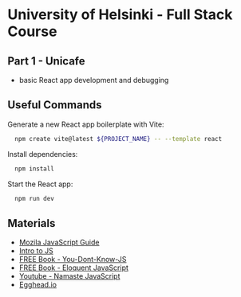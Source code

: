 # University of Helsinki - Full Stack Course

## Part 1 - Unicafe

-   basic React app development and debugging

## Useful Commands

Generate a new React app boilerplate with Vite:

```bash
  npm create vite@latest ${PROJECT_NAME} -- --template react
```
Install dependencies:

```bash
  npm install
```

Start the React app:

```bash
  npm run dev
```

## Materials
- [Mozila JavaScript Guide](https://developer.mozilla.org/en-US/docs/Web/JavaScript)
- [Intro to JS](https://developer.mozilla.org/en-US/docs/Web/JavaScript/Language_overview)
- [FREE Book - You-Dont-Know-JS](https://github.com/getify/You-Dont-Know-JS)
- [FREE Book - Eloquent JavaScript](https://eloquentjavascript.net/)
- [Youtube - Namaste JavaScript](https://www.youtube.com/playlist?list=PLlasXeu85E9cQ32gLCvAvr9vNaUccPVNP)
- [Egghead.io](https://egghead.io/)